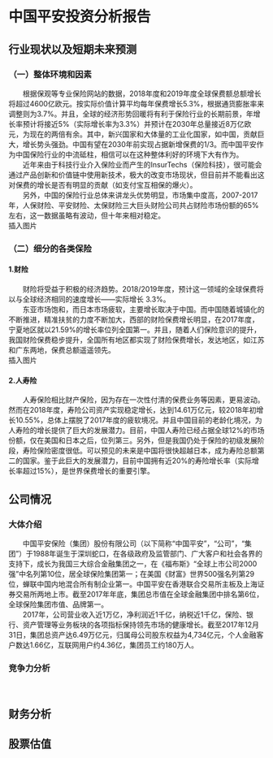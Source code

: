 # 中国平安投资分析报告  
## 行业现状以及短期未来预测
### （一）整体环境和因素
&emsp;&emsp;根据保观等专业保险网站的数据，2018年度和2019年度全球保费额总额增长将超过4600亿欧元。按实际价值计算平均每年保费增长5.3%，根据通货膨胀率来调整则为3.7%。并且，全球的经济形势回暖将有利于保险行业的长期前景，年增长率预计将接近5%（实际增长率为3.3%）并预计在2030年总量接近8万亿欧元，为现在的两倍有余。其中，新兴国家和大体量的工业化国家，如中国，贡献巨大，增长势头强劲。中国有望在2030年前实现占据新增保费的1/3。而中国平安作为中国保险行业的中流砥柱，相信可以在这种整体利好的环境下大有作为。   
&emsp;&emsp;近年来由于科技行业介入保险业而产生的InsurTechs（保险科技），很可能会通过产品创新和价值链中使用新技术，极大的改变市场现状，但目前并不能看出这对保费的增长是否有明显的贡献（如支付宝互相保的爆火）。  
&emsp;&emsp;另外，中国的保险行业总体来讲龙头优势明显，市场集中度高，2007-2017年，人保财险、平安财险、太保财险三大巨头财险公司共占财险市场份额的65%左右，这一数据虽略有波动，但十年来相对稳定。  
插入图片
### （二）细分的各类保险
#### 1.财险
&emsp;&emsp;财险将受益于积极的经济趋势。2018/2019年度，预计这一领域的全球保费将以与全球经济相同的速度增长——实际增长 3.3%。  
&emsp;&emsp;东亚市场饱和，而日本市场疲软，主要增长取决于中国。而中国随着城镇化的不断推进，精准扶贫的力度不断加大，西部的财险保费增长明显，在2017年度，宁夏地区就以21.59%的增长率位列全国第一。并且，随着人们保险意识的提升，我国财险保费稳步提升，全国所有地区都实现了财险保费增长，发达地区，如江苏和广东两地，保费总额遥遥领先。  
插入图片
#### 2.人寿险
&emsp;&emsp;人寿保险相比财产保险，因为存在一次性付清的保费业务等因素，更易波动。然而在2018年度，寿险公司资产实现稳定增长，达到14.61万亿元，较2018年初增长10.55%，总体上摆脱了2017年度的疲软境况。并且中国目前的老龄化境况，为人寿险的增长提供了巨大的发展潜力。目前，中国人寿险已经占据全球12%的市场份额，仅在美国和日本之后，位列第三。另外，但是我国仍处于保险的初级发展阶段，寿险保险密度很低。可以预见的未来是中国将很快超越日本，成为寿险总额第二的国家。鉴于此巨大的发展潜力，目前中国拥有近20%的寿险增长率（实际增长率超过15%），是世界保费增长的重要引擎。
## 公司情况
### 大体介绍
&emsp;&emsp;中国平安保险（集团）股份有限公司（以下简称“中国平安”，“公司”，“集团”）于1988年诞生于深圳蛇口，在各级政府及监管部门、广大客户和社会各界的支持下，成长为我国三大综合金融集团之一，在《福布斯》“全球上市公司2000强”中名列第10位，居全球保险集团第一；在美国《财富》世界500强名列第29位，蝉联中国内地混合所有制企业第一。中国平安在香港联合交易所主板及上海证券交易所两地上市。截至2017年年底，集团总市值在全球金融集团中排名第6位，全球保险集团市值、品牌第一。  
&emsp;&emsp;2017年，公司营业收入近1万亿，净利润近1千亿，纳税近1千亿，保险、银行、资产管理等业务板块的各项指标保持领先市场的健康增长。截至2017年12月31日，集团总资产达6.49万亿元，归属母公司股东权益为4,734亿元，个人金融客户数达1.66亿，互联网用户约4.36亿，集团员工约180万人。
### 竞争力分析
&emsp;&emsp;
## 财务分析
## 股票估值
